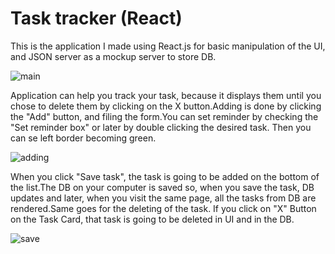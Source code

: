 # Task tracker (React)
This is the application I made using React.js for basic manipulation of the UI, and JSON server as a mockup server to store DB.

![main](https://user-images.githubusercontent.com/105221872/210596210-36dbce16-ca65-4211-b666-b183bbc5f433.PNG)

Application can help you track your task, because it displays them until you chose to delete them by clicking on the X button.Adding is done by clicking the "Add" button, and filing the form.You can set reminder by checking the "Set reminder box" or later by double clicking the desired task. Then you can se left border becoming green.

![adding](https://user-images.githubusercontent.com/105221872/210596258-d5831406-ab9c-4692-be7c-8cf4e8f5a4f3.PNG)


When you click "Save task", the task is going to be added on the bottom of the list.‍The DB on your computer is saved so, when you save the task, DB updates and later, when you visit the same page, all the tasks from DB are rendered.Same goes for the deleting of the task. If you click on "X" Button on the Task Card, that task is going to be deleted in UI and in the DB.

![save](https://user-images.githubusercontent.com/105221872/210596274-9588765a-4625-4a44-8508-630c7adcc8fa.PNG)

